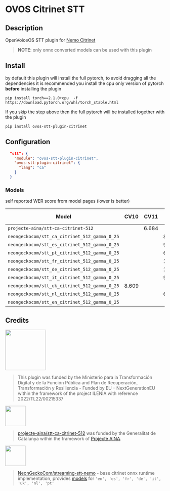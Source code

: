 # OVOS Citrinet STT

## Description

OpenVoiceOS STT plugin
for [Nemo Citrinet](https://docs.nvidia.com/nemo-framework/user-guide/latest/nemotoolkit/asr/models.html#citrinet)

> **NOTE**: only onnx converted models can be used with this plugin

## Install

by default this plugin will install the full pytorch, to avoid dragging all the dependencies it is recommended you install the cpu only version of pytorch **before** installing the plugin

`pip install torch==2.1.0+cpu  -f https://download.pytorch.org/whl/torch_stable.html`

If you skip the step above then the full pytorch will be installed together with the plugin

`pip install ovos-stt-plugin-citrinet`

## Configuration

```json
  "stt": {
    "module": "ovos-stt-plugin-citrinet",
    "ovos-stt-plugin-citrinet": {
      "lang": "ca"
    }
  }
```

### Models

self reported WER score from model pages (lower is better)

| Model                                         | CV10  | CV11  | CV12   | LibriSpeech (clean) |  
|-----------------------------------------------|-------|-------|--------|---------------------| 
| `projecte-aina/stt-ca-citrinet-512`           |       | 6.684 |        |                     |  
| `neongeckocom/stt_ca_citrinet_512_gamma_0_25` |       |       | 8.065  |                     |  
| `neongeckocom/stt_es_citrinet_512_gamma_0_25` |       |       | 9.549  |                     |   
| `neongeckocom/stt_pt_citrinet_512_gamma_0_25` |       |       | 6.033  |                     |  
| `neongeckocom/stt_fr_citrinet_512_gamma_0_25` |       |       | 14.900 |                     |  
| `neongeckocom/stt_de_citrinet_512_gamma_0_25` |       |       | 11.100 |                     |  
| `neongeckocom/stt_it_citrinet_512_gamma_0_25` |       |       | 9.232  |                     |  
| `neongeckocom/stt_uk_citrinet_512_gamma_0_25` | 8.609 |       |        |                     |  
| `neongeckocom/stt_nl_citrinet_512_gamma_0_25` |       |       | 6.204  |                     |  
| `neongeckocom/stt_en_citrinet_512_gamma_0_25` |       |       |        | 3.400               |  

## Credits

<img src="img.png" width="128"/>

> This plugin was funded by the Ministerio para la Transformación Digital y de la Función Pública and Plan de
> Recuperación, Transformación y Resiliencia - Funded by EU – NextGenerationEU within the framework of the project
> ILENIA
> with reference 2022/TL22/00215337

<img src="img_1.png"  width="64"/>

> [projecte-aina/stt-ca-citrinet-512](https://huggingface.co/projecte-aina/stt-ca-citrinet-512) was funded by the
> Generalitat de Catalunya within the framework
> of [Projecte AINA](https://politiquesdigitals.gencat.cat/ca/economia/catalonia-ai/aina).

<img src="img_2.png"  width="64"/>

> [NeonGeckoCom/streaming-stt-nemo](https://github.com/NeonGeckoCom/streaming-stt-nemo) - base citrinet onnx runtime
> implementation, provides [models](https://huggingface.co/collections/neongeckocom/neon-stt-663ca3c1a55b063463cb0167)
> for `'en', 'es', 'fr', 'de', 'it', 'uk', 'nl', 'pt'`
